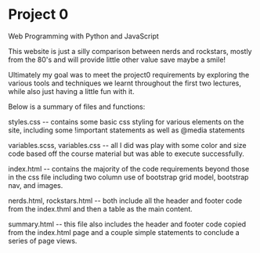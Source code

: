 # Project 0

Web Programming with Python and JavaScript


This website is just a silly comparison between nerds and rockstars, mostly from the 80's
and will provide little other value save maybe a smile!

Ultimately my goal was to meet the project0 requirements by exploring the various tools
and techniques we learnt throughout the first two lectures, while also just having a little fun with it.

Below is a summary of files and functions:

styles.css -- contains some basic css styling for various elements on the site, including
some !important statements as well as @media statements

variables.scss, variables.css -- all I did was play with some color and size code based
off the course material but was able to execute successfully.

index.html -- contains the majority of the code requirements beyond those in the css file including two column use of bootstrap grid model, bootstrap nav, and images.

nerds.html, rockstars.html -- both include all the header and footer code from the index.thml and then a table as the main content.

summary.html -- this file also includes the header and footer code copied from the index.html page and a couple simple statements to conclude a series of page views.  
